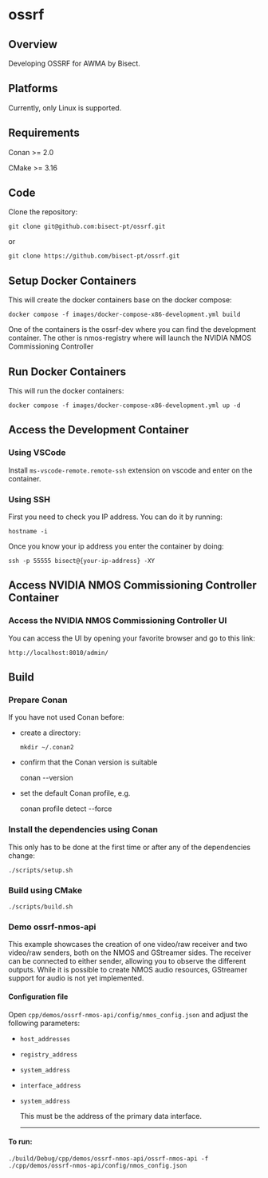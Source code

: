 # ossrf

## Overview

Developing OSSRF for AWMA by Bisect.

## Platforms

Currently, only Linux is supported. 

## Requirements

Conan >= 2.0

CMake >= 3.16

## Code

Clone the repository:

`git clone git@github.com:bisect-pt/ossrf.git`

or

`git clone https://github.com/bisect-pt/ossrf.git`

## Setup Docker Containers

This will create the docker containers base on the docker compose:

    docker compose -f images/docker-compose-x86-development.yml build 

One of the containers is the ossrf-dev where you can find the development container.
The other is nmos-registry where will launch the NVIDIA NMOS Commissioning Controller

## Run Docker Containers

This will run the docker containers:

    docker compose -f images/docker-compose-x86-development.yml up -d

## Access the Development Container

### Using VSCode

Install `ms-vscode-remote.remote-ssh` extension on vscode and enter on the container.

### Using SSH

First you need to check you IP address. You can do it by running:

    hostname -i

Once you know your ip address you enter the container by doing:

    ssh -p 55555 bisect@{your-ip-address} -XY

## Access NVIDIA NMOS Commissioning Controller Container

### Access the NVIDIA NMOS Commissioning Controller UI

You can access the UI by opening your favorite browser and go to this link:

    http://localhost:8010/admin/
    
## Build

### Prepare Conan

If you have not used Conan before:

- create a directory:

  `mkdir ~/.conan2`

- confirm that the Conan version is suitable

  conan --version

- set the default Conan profile, e.g.

  conan profile detect --force

### Install the dependencies using Conan

This only has to be done at the first time or after any of the dependencies change:

    ./scripts/setup.sh

### Build using CMake

    ./scripts/build.sh

### Demo ossrf-nmos-api
This example showcases the creation of one video/raw receiver and two video/raw senders, both on the NMOS and GStreamer sides. The receiver can be connected to either sender, allowing you to observe the different outputs. 
While it is possible to create NMOS audio resources, GStreamer support for audio is not yet implemented. 
#### Configuration file
Open `cpp/demos/ossrf-nmos-api/config/nmos_config.json` and adjust the following parameters:

- `host_addresses`
- `registry_address`
- `system_address`
- `interface_address`
- `system_address`

  This must be the address of the primary data interface.
  ***

#### To run:

  `./build/Debug/cpp/demos/ossrf-nmos-api/ossrf-nmos-api -f ./cpp/demos/ossrf-nmos-api/config/nmos_config.json`


